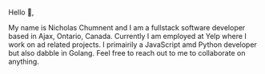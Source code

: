 Hello 👋,

My name is Nicholas Chumnent and I am a fullstack software developer based in Ajax, Ontario, Canada. Currently I am employed at Yelp where I work on ad related projects. I primairily a JavaScript amd Python developer but also dabble in Golang. Feel free to reach out to me to collaborate on anything.
